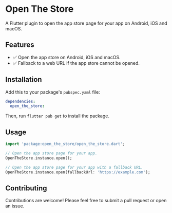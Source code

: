 # Open The Store

A Flutter plugin to open the app store page for your app on Android, iOS and macOS.

## Features

- ✅  Open the app store on Android, iOS and macOS.
- ✅  Fallback to a web URL if the app store cannot be opened.

## Installation

Add this to your package's `pubspec.yaml` file:

```yaml
dependencies:
  open_the_store:
```

Then, run `flutter pub get` to install the package.

## Usage

```dart
import 'package:open_the_store/open_the_store.dart';

// Open the app store page for your app.
OpenTheStore.instance.open();

// Open the app store page for your app with a fallback URL.
OpenTheStore.instance.open(fallbackUrl: 'https://example.com');
```

## Contributing

Contributions are welcome! Please feel free to submit a pull request or open an issue.
